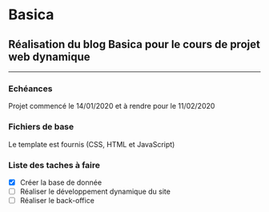 # Basica
## Réalisation du blog Basica pour le cours de projet web dynamique
___
### Echéances
Projet commencé le 14/01/2020 et à rendre pour le 11/02/2020
### Fichiers de base
Le template est fournis (CSS, HTML et JavaScript)
### Liste des taches à faire
- [X]  Créer la base de donnée
- [ ]  Réaliser le développement dynamique du site
- [ ]  Réaliser le back-office
